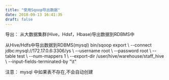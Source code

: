 ```yaml
---
title: "使用Sqoop导出数据"
date: 2018-09-13 16:41:35
draft: false
---
```

导出： 从大数据集群(Hive，Hdsf，Hbase)导出数据到RDBMS中

从Hive/Hdfs中导出数据到RDBMS(mysql)
bin/sqoop export \ --connect jdbc:mysql://172.17.0.6:3306/ys \ --username root \ --password root \ --table test \ --num-mappers 1 \ --export-dir /user/hive/warehouse/staff_hive \ --input-fields-terminated-by "\t"

注意： mysql 中如果表不存在,不会自动创建